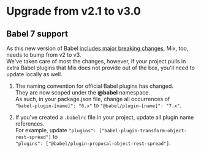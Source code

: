 # Upgrade from v2.1 to v3.0

## Babel 7 support

As this new version of Babel [includes major breaking changes](https://babeljs.io/blog/2018/08/27/7.0.0#major-breaking-changes), Mix, too, needs to bump from v2 to v3.  
We've taken care of most the changes, however, if your project pulls in extra Babel plugins that Mix does not provide out of the box, you'll need to update locally as well.

1. The naming convention for official Babel plugins has changed.  
They are now scoped under the **@babel** namespace.  
As such, in your package.json file, change all occurrences of  
`"babel-plugin-[name]": "6.x"` to `"@babel/plugin-[name]": "7.x"`.

2. If you've created a `.babelrc` file in your project, update all plugin name references.  
For example, update `"plugins": ["babel-plugin-transform-object-rest-spread"]` to  
`"plugins": ["@babel/plugin-proposal-object-rest-spread"]`.
